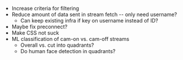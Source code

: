 * Increase criteria for filtering
* Reduce amount of data sent in stream fetch -- only need username?
  * Can keep existing infra if key on username instead of ID?
* Maybe fix preconnect?
* Make CSS not suck
* ML classification of cam-on vs. cam-off streams
  * Overall vs. cut into quadrants?
  * Do human face detection in quadrants?
